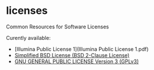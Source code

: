 licenses
========

Common Resources for Software Licenses

Curently available:
  - [Illumina Public License 1](Illumina Public License 1.pdf)
  - [Simplified BSD License (BSD 2-Clause License)](Simplified-BSD-License.txt)
  - [GNU GENERAL PUBLIC LICENSE Version 3 (GPLv3)](gpl-3.0.txt)
